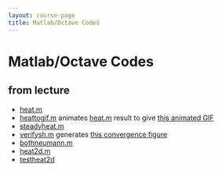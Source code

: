 ```yaml
---
layout: course-page
title: Matlab/Octave Codes
---
```


# Matlab/Octave Codes

## from lecture

  * [heat.m](assets/codes/heat.m)
  * [heattogif.m](assets/codes/heattogif.m) animates [heat.m](assets/codes/heat.m) result to give [this animated GIF](assets/codes/heat.gif)
  * [steadyheat.m](assets/codes/steadyheat.m)
  * [verifysh.m](assets/codes/verifysh.m) generates [this convergence figure](assets/codes/verifysh.png)
  * [bothneumann.m](assets/codes/bothneumann.m)
  * [heat2d.m](assets/codes/heat2d.m)
  * [testheat2d](assets/codes/testheat2d.m)
